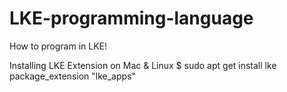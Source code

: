 # LKE-programming-language
How to program in LKE!


Installing LKE Extension on Mac & Linux
$ sudo apt get install lke package_extension "lke_apps"
```
